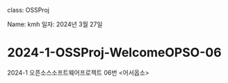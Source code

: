 class: OSSProj

Name: kmh
일자: 2024년 3월 27일
# 2024-1-OSSProj-WelcomeOPSO-06
2024-1 오픈소스소프트웨어프로젝트 06번 <어서옵소>
